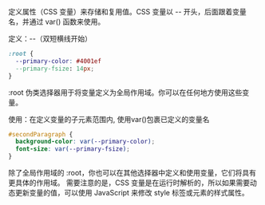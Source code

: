 定义属性（CSS 变量）来存储和复用值。CSS 变量以 -- 开头，后面跟着变量名，并通过 var() 函数来使用。

定义：--（双短横线开始）
```css
:root {
  --primary-color: #4001ef
  --primary-fsize: 14px;
}
```
:root 伪类选择器用于将变量定义为全局作用域。你可以在任何地方使用这些变量。

使用：在定义变量的子元素范围内, 使用var()包裹已定义的变量名
```css
#secondParagraph {
  background-color: var(--primary-color);
  font-size: var(--primary-fsize);
}
```
除了全局作用域的 :root，你也可以在其他选择器中定义和使用变量，它们将具有更具体的作用域。
需要注意的是，CSS 变量是在运行时解析的，所以如果需要动态更新变量的值，可以使用 JavaScript 来修改 style 标签或元素的样式属性。
